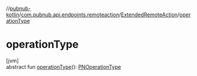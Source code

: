 //[pubnub-kotlin](../../../index.md)/[com.pubnub.api.endpoints.remoteaction](../index.md)/[ExtendedRemoteAction](index.md)/[operationType](operation-type.md)

# operationType

[jvm]\
abstract fun [operationType](operation-type.md)(): [PNOperationType](../../com.pubnub.api.enums/-p-n-operation-type/index.md)
